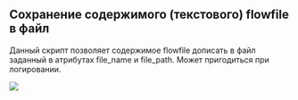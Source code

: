 ﻿## Сохранение содержимого (текстового) flowfile в файл
Данный скрипт позволяет содержимое flowfile дописать в файл заданный в атрибутах file_name и file_path.
Может пригодиться при логировании. 

![](https://github.com/vomikan/nifi-scripts/blob/main/Files/flowfile_to_file_uppend/nifi_sample.png?raw=true)

